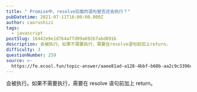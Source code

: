 ```yaml
---
title: " Promise中，resolve后面的语句是否还会执行？"
pubDatetime: 2021-07-11T16:00:00.000Z
author: caorushizi
tags:
  - javascript
postSlug: 16442e9e1d764a7fd09a692b7abd891b
description: 会被执行。如果不需要执行，需要在resolve语句前加上return。
difficulty: 3
questionNumber: 259
source: >-
  https://fe.ecool.fun/topic-answer/aaee81ad-a128-4bbf-b60b-aa2c9c3396c3?orderBy=updateTime&order=desc&tagId=10
---
```


会被执行。如果不需要执行，需要在 resolve 语句前加上 return。
